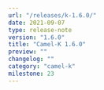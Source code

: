 ```yaml
---
url: "/releases/k-1.6.0/"
date: 2021-09-07
type: release-note
version: "1.6.0"
title: "Camel-K 1.6.0"
preview: ""
changelog: ""
category: "camel-k"
milestone: 23
---
```

